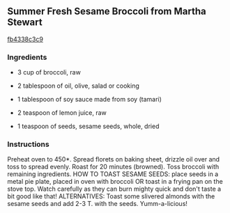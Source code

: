 ## Summer Fresh Sesame Broccoli from Martha Stewart

[fb4338c3c9](http://www.food.com/recipe/summer-fresh-sesame-broccoli-from-martha-stewart-379589)

### Ingredients

 - 3 cup of broccoli, raw

 - 2 tablespoon of oil, olive, salad or cooking

 - 1 tablespoon of soy sauce made from soy (tamari)

 - 2 teaspoon of lemon juice, raw

 - 1 teaspoon of seeds, sesame seeds, whole, dried

### Instructions

Preheat oven to 450*. Spread florets on baking sheet, drizzle oil over and toss to spread evenly. Roast for 20 minutes (browned). Toss broccoli with remaining ingredients. HOW TO TOAST SESAME SEEDS: place seeds in a metal pie plate, placed in oven with broccoli OR toast in a frying pan on the stove top. Watch carefully as they can burn mighty quick and don't taste a bit good like that! ALTERNATIVES: Toast some slivered almonds with the sesame seeds and add 2-3 T. with the seeds. Yumm-a-licious!
